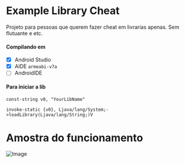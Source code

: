 # Example Library Cheat

Projeto para pessoas que querem fazer cheat em livrarias apenas. Sem flutuante e etc.

#### Compilando em
- [X] Android Studio
- [X] AIDE  ``armeabi-v7a``
- [ ] AndroidIDE

#### Para iniciar a lib

```
const-string v0, "YourLibName"

invoke-static {v0}, Ljava/lang/System;->loadLibrary(Ljava/lang/String;)V
```

# Amostra do funcionamento

![Image](https://raw.githubusercontent.com/LKZINXSZ1VX/example-memory-cheat/main/Screenshot_2023-07-14-18-06-58-060_com.blayzegames.newfps.jpg?token=GHSAT0AAAAAACFDSUOIHUOC5MGFSF5BAQZSZFR272Q)

